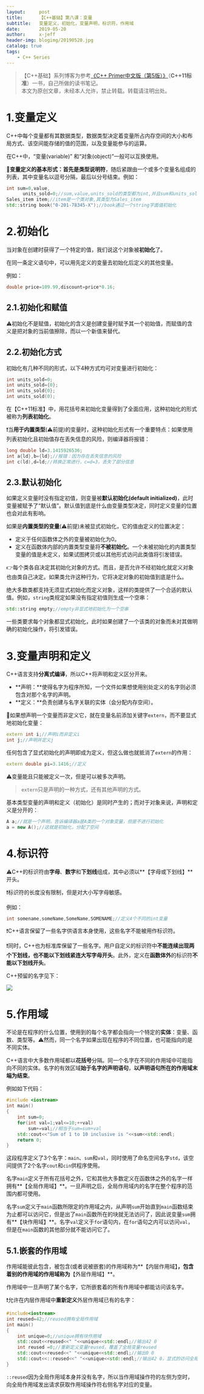 ```yaml
---
layout:     post
title:      【C++基础】第八课：变量
subtitle:   变量定义，初始化，变量声明，标识符，作用域
date:       2019-05-20
author:     x-jeff
header-img: blogimg/20190520.jpg
catalog: true
tags:
    - C++ Series
---
```

>【C++基础】系列博客为参考[《C++ Primer中文版（第5版）》](https://www.phei.com.cn/module/goods/wssd_content.jsp?bookid=37655)（**C++11标准**）一书，自己所做的读书笔记。  
>本文为原创文章，未经本人允许，禁止转载。转载请注明出处。

# 1.变量定义

C++中每个变量都有其数据类型，数据类型决定着变量所占内存空间的大小和布局方式、该空间能存储的值的范围，以及变量能参与的运算。

在C++中，“变量(variable)” 和“对象(object)”一般可以互换使用。

🚩**变量定义的基本形式：**首先是**类型说明符**，随后紧跟由一个或多个变量名组成的列表，其中变量名以逗号分隔，最后以分号结束。例如：

```c++
int sum=0,value,
      units_sold=0;//sum,value,units_sold的类型都为int,并且sum和units_sold的初始值为0
Sales_item item;//item是一个类对象,其类型为Sales_item
std::string book("0-201-78345-X");//book通过一个string字面值初始化
```

# 2.初始化

当对象在创建时获得了一个特定的值，我们说这个对象被**初始化**了。

在同一条定义语句中，可以用先定义的变量去初始化后定义的其他变量。

例如：

```c++
double price=109.99,discount=price*0.16;
```

## 2.1.初始化和赋值

⚠️初始化不是赋值，初始化的含义是创建变量时赋予其一个初始值，而赋值的含义是把对象的当前值擦除，而以一个新值来替代。

## 2.2.初始化方式

初始化有几种不同的形式，以下4种方式均可对变量进行初始化：

```c++
int units_sold=0;
int units_sold={0};
int units_sold{0};
int units_sold(0);
```

在【C++11标准】中，用花括号来初始化变量得到了全面应用，这种初始化的形式被称为**列表初始化**。

❗️当**用于内置类型**(⚠️前提)的变量时，这种初始化形式有一个重要特点：如果使用列表初始化且初始值存在丢失信息的风险，则编译器将报错：

```c++
long double ld=3.1415926536;
int a{ld},b={ld};//报错：因为存在丢失信息的风险
int c(ld),d=ld;//转换正常进行，c=d=3，丢失了部分信息
```

## 2.3.默认初始化

如果定义变量时没有指定初值，则变量被**默认初始化(default initialized)**，此时变量被赋予了“默认值”。默认值到底是什么由变量类型决定，同时定义变量的位置也会对此有影响。

如果是**内置类型的变量**(⚠️前提)未被显式初始化，它的值由定义的位置决定：

* 定义于任何函数体之外的变量被初始化为0。
* 定义在函数体内部的内置类型变量将**不被初始化**。一个未被初始化的内置类型变量的值是未定义，如果试图拷贝或以其他形式访问此类值将引发错误。

👉每个类各自决定其初始化对象的方式。而且，是否允许不经初始化就定义对象也由类自己决定。如果类允许这种行为，它将决定对象的初始值到底是什么。

绝大多数类都支持无须显式初始化而定义对象，这样的类提供了一个合适的默认值。例如，`string`类规定如果没有指定初值则生成一个空串：

```c++
std::string empty;//empty非显式地初始化为一个空串
```

一些类要求每个对象都显式初始化，此时如果创建了一个该类的对象而未对其做明确的初始化操作，将引发错误。

# 3.变量声明和定义

C++语言支持**分离式编译**，所以C++将声明和定义区分开来。

* **声明：**使得名字为程序所知，一个文件如果想使用别处定义的名字则必须包含对那个名字的声明。
* **定义：**负责创建与名字关联的实体（会分配内存空间）。

🚩如果想声明一个变量而非定义它，就在变量名前添加关键字`extern`，而不要显式地初始化变量：

```c++
extern int i;//声明i而非定义i
int j;//声明并定义j
```

任何包含了显式初始化的声明即成为定义，但这么做也就抵消了`extern`的作用：

```c++
extern double pi=3.1416;//定义
```

⚠️变量能且只能被定义一次，但是可以被多次声明。

>`extern`只是声明的一种方式，还有其他声明的方式。

基本类型变量的声明和定义（初始化）是同时产生的；而对于对象来说，声明和定义是分开的：

```c++
A a;//就是一个声明，告诉编译器a是A类的一个对象变量，但是不进行初始化
a = new A();//这就是初始化，分配了空间
```

# 4.标识符

⚠️C++的标识符由**字母**、**数字**和**下划线**组成，其中必须以**【字母或下划线】**开头。

❗️标识符的长度没有限制，但是对大小写字母敏感。

例如：

```c++
int somename,someName,SomeName,SOMENAME;//定义4个不同的int变量
```

❗️C++语言保留了一些名字供语言本身使用，这些名字不能被用作标识符。

❗️同时，C++也为标准库保留了一些名字。用户自定义的标识符中**不能连续出现两个下划线，也不能以下划线紧连大写字母开头**。此外，定义在**函数体外**的标识符**不能以下划线开头**。

C++预留的名字见下：

![](https://xjeffblogimg.oss-cn-beijing.aliyuncs.com/BLOGIMG/BlogImage/CPPSeries/Lesson8/8x1.png)

# 5.作用域

不论是在程序的什么位置，使用到的每个名字都会指向一个特定的**实体**：变量、函数、类型等。⚠️然而，同一个名字如果出现在程序的不同位置，也可能指向的是不同实体。

C++语言中大多数作用域都以**花括号**分隔。同一个名字在不同的作用域中可能指向不同的实体。名字的有效区域**始于名字的声明语句**，**以声明语句所在的作用域末端为结束**。

例如如下代码：

```c++
#include <iostream>
int main()
{
	int sum=0;
	for(int val=1;val<=10;++val)
		sum+=val;//相当于sum=sum+val
	std::cout<<"Sum of 1 to 10 inclusive is "<<sum<<std::endl;
	return 0;
}
```

这段程序定义了3个名字：`main`、`sum`和`val`，同时使用了命名空间名字`std`，该空间提供了2个名字`cout`和`cin`供程序使用。

名字`main`定义于所有花括号之外，它和其他大多数定义在函数体之外的名字一样拥有**【全局作用域】**。一旦声明之后，全局作用域内的名字在整个程序的范围内都可使用。

名字`sum`定义于`main`函数所限定的作用域之内，从声明`sum`开始直到`main`函数结束为止都可以访问它，但是出了`main`函数所在的块就无法访问了，因此说变量`sum`拥有**【块作用域】**。名字`val`定义于`for`语句内，在`for`语句之内可以访问`val`，但是在`main`函数的其他部分就不能访问它了。

## 5.1.嵌套的作用域

作用域能彼此包含，被包含(或者说被嵌套)的作用域称为**【内层作用域】**，包含着别的作用域的作用域称为**【外层作用域】**。

作用域中一旦声明了某个名字，它所嵌套着的所有作用域中都能访问该名字。

❗️允许在内层作用域中**重新定义**外层作用域已有的名字：

```c++
#include<iostream>
int reused=42;//reused拥有全局作用域
int main()
{
	int unique=0;//unique拥有块作用域
	std::cout<<reused<<" "<<unique<<std::endl;//输出42 0
	int reused =0;//重新定义变量reused，覆盖了全局变量reused
	std::cout<<reused<<" "<<unique<<std::endl;//输出0 0
	std::cout<<::reused<<" "<<unique<<std::endl;//输出42 0，显式的访问全局变量reused
}
```

`::reused`因为全局作用域本身并没有名字，所以当作用域操作符的左侧为空时，向全局作用域发出请求获取作用域操作符右侧名字对应的变量。